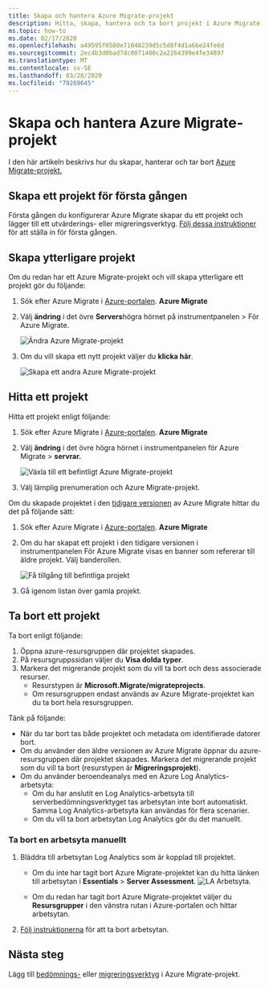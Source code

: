 ```yaml
---
title: Skapa och hantera Azure Migrate-projekt
description: Hitta, skapa, hantera och ta bort projekt i Azure Migrate.
ms.topic: how-to
ms.date: 02/17/2020
ms.openlocfilehash: a49595f0580e71048239d5c5d8f4d1a66e24fe6d
ms.sourcegitcommit: 2ec4b3d0bad7dc0071400c2a2264399e4fe34897
ms.translationtype: MT
ms.contentlocale: sv-SE
ms.lasthandoff: 03/28/2020
ms.locfileid: "79269645"
---
```

# <a name="create-and-manage-azure-migrate-projects"></a>Skapa och hantera Azure Migrate-projekt

I den här artikeln beskrivs hur du skapar, hanterar och tar bort [Azure Migrate-projekt.](migrate-services-overview.md)


## <a name="create-a-project-for-the-first-time"></a>Skapa ett projekt för första gången

Första gången du konfigurerar Azure Migrate skapar du ett projekt och lägger till ett utvärderings- eller migreringsverktyg. [Följ dessa instruktioner](how-to-add-tool-first-time.md) för att ställa in för första gången.

## <a name="create-additional-projects"></a>Skapa ytterligare projekt

Om du redan har ett Azure Migrate-projekt och vill skapa ytterligare ett projekt gör du följande:  

1. Sök efter Azure Migrate i [Azure-portalen](https://portal.azure.com). **Azure Migrate**
2. Välj **ändring** i det övre **Servers**högra hörnet på instrumentpanelen > För Azure Migrate.

   ![Ändra Azure Migrate-projekt](./media/create-manage-projects/switch-project.png)

3. Om du vill skapa ett nytt projekt väljer du **klicka här**.

   ![Skapa ett andra Azure Migrate-projekt](./media/create-manage-projects/create-new-project.png)


## <a name="find-a-project"></a>Hitta ett projekt

Hitta ett projekt enligt följande:

1. Sök efter Azure Migrate i [Azure-portalen](https://portal.azure.com). **Azure Migrate**
2. Välj **ändring** i det övre högra hörnet i instrumentpanelen för Azure Migrate > **servrar.**

    ![Växla till ett befintligt Azure Migrate-projekt](./media/create-manage-projects/switch-project.png)

3. Välj lämplig prenumeration och Azure Migrate-projekt.


Om du skapade projektet i den [tidigare versionen](migrate-services-overview.md#azure-migrate-versions) av Azure Migrate hittar du det på följande sätt:

1. Sök efter Azure Migrate i [Azure-portalen](https://portal.azure.com). **Azure Migrate**
2. Om du har skapat ett projekt i den tidigare versionen i instrumentpanelen För Azure Migrate visas en banner som refererar till äldre projekt. Välj banderollen.

    ![Få tillgång till befintliga projekt](./media/create-manage-projects/access-existing-projects.png)

3. Gå igenom listan över gamla projekt.


## <a name="delete-a-project"></a>Ta bort ett projekt

Ta bort enligt följande:

1. Öppna azure-resursgruppen där projektet skapades.
2. På resursgruppssidan väljer du **Visa dolda typer**.
3. Markera det migrerande projekt som du vill ta bort och dess associerade resurser.
    - Resurstypen är **Microsoft.Migrate/migrateprojects**.
    - Om resursgruppen endast används av Azure Migrate-projektet kan du ta bort hela resursgruppen.


Tänk på följande:

- När du tar bort tas både projektet och metadata om identifierade datorer bort.
- Om du använder den äldre versionen av Azure Migrate öppnar du azure-resursgruppen där projektet skapades. Markera det migrerande projekt som du vill ta bort (resurstypen är **Migreringsprojekt**).
- Om du använder beroendeanalys med en Azure Log Analytics-arbetsyta:
    - Om du har anslutit en Log Analytics-arbetsyta till serverbedömningsverktyget tas arbetsytan inte bort automatiskt. Samma Log Analytics-arbetsyta kan användas för flera scenarier.
    - Om du vill ta bort arbetsytan Log Analytics gör du det manuellt.

### <a name="delete-a-workspace-manually"></a>Ta bort en arbetsyta manuellt

1. Bläddra till arbetsytan Log Analytics som är kopplad till projektet.

    - Om du inte har tagit bort Azure Migrate-projektet kan du hitta länken till arbetsytan i **Essentials** > **Server Assessment**.
       ![LA Arbetsyta](./media/create-manage-projects/loganalytics-workspace.png).
       
    - Om du redan har tagit bort Azure Migrate-projektet väljer du **Resursgrupper** i den vänstra rutan i Azure-portalen och hittar arbetsytan.
       
2. [Följ instruktionerna](https://docs.microsoft.com/azure/azure-monitor/platform/delete-workspace) för att ta bort arbetsytan.

## <a name="next-steps"></a>Nästa steg

Lägg till [bedömnings-](how-to-assess.md) eller [migreringsverktyg](how-to-migrate.md) i Azure Migrate-projekt.
